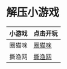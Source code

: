 # 解压小游戏

| 小游戏 | 点击开玩                          |
| --- | ----------------------------- |
| 圈猫咪 | [圈猫咪](/html/quanxiaomao.html) |
| 撕渔网 | [撕渔网](/html/siyuwang.html)    |


